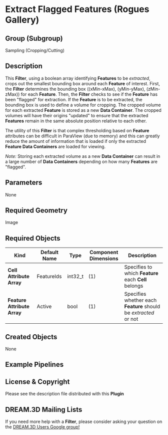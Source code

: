 # Extract Flagged Features (Rogues Gallery)  #


## Group (Subgroup) ##

Sampling (Cropping/Cutting)

## Description ##

This **Filter**, using a boolean array identifying **Features** to be *extracted*, crops out the smallest bounding box around each **Feature** of interest.  First, the **Filter** determines the bounding box ((xMin-xMax), (yMin-yMax), (zMin-zMax)) for each **Feature**.  Then, the **Filter** checks to see if the **Feature** has been "flagged" for extraction.  If the **Feature** is to be extracted, the bounding box is used to define a volume for cropping.  The cropped volume for each extracted **Feature** is stored as a new **Data Container**.  The cropped volumes will have their origins "updated" to ensure that the extracted **Features** remain in the same absolute position relative to each other.

The utility of this **Filter** is that complex thresholding based on **Feature** attributes can be difficult in ParaView (due to memory) and this can greatly reduce the amount of information that is loaded if only the extracted **Feature Data Containers** are loaded for viewing. 

*Note:* Storing each extracted volume as a new **Data Container** can result in a large number of **Data Containers** depending on how many **Features** are "flagged". 

## Parameters ##

None

## Required Geometry ##

Image 

## Required Objects ##

| Kind | Default Name | Type | Component Dimensions | Description |
|------|--------------|------|----------------------|-------------|
| **Cell Attribute Array** | FeatureIds | int32_t | (1) | Specifies to which **Feature** each **Cell** belongs |
| **Feature Attribute Array** | Active | bool | (1) | Specifies whether each **Feature** should be *extracted* or not |

## Created Objects ##

None

## Example Pipelines ##



## License & Copyright ##

Please see the description file distributed with this **Plugin**

## DREAM.3D Mailing Lists ##

If you need more help with a **Filter**, please consider asking your question on the [DREAM.3D Users Google group!](https://groups.google.com/forum/?hl=en#!forum/dream3d-users)

